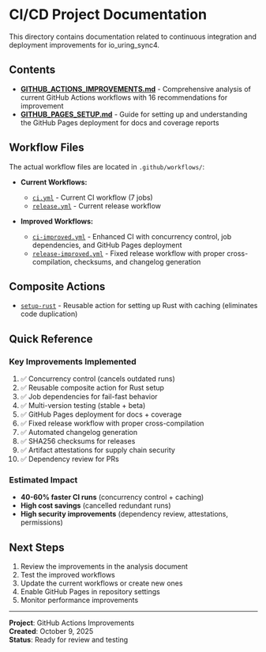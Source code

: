 # CI/CD Project Documentation

This directory contains documentation related to continuous integration and deployment improvements for io_uring_sync4.

## Contents

- **[GITHUB_ACTIONS_IMPROVEMENTS.md](GITHUB_ACTIONS_IMPROVEMENTS.md)** - Comprehensive analysis of current GitHub Actions workflows with 16 recommendations for improvement
- **[GITHUB_PAGES_SETUP.md](GITHUB_PAGES_SETUP.md)** - Guide for setting up and understanding the GitHub Pages deployment for docs and coverage reports

## Workflow Files

The actual workflow files are located in `.github/workflows/`:

- **Current Workflows:**
  - [`ci.yml`](../../../.github/workflows/ci.yml) - Current CI workflow (7 jobs)
  - [`release.yml`](../../../.github/workflows/release.yml) - Current release workflow

- **Improved Workflows:**
  - [`ci-improved.yml`](../../../.github/workflows/ci-improved.yml) - Enhanced CI with concurrency control, job dependencies, and GitHub Pages deployment
  - [`release-improved.yml`](../../../.github/workflows/release-improved.yml) - Fixed release workflow with proper cross-compilation, checksums, and changelog generation

## Composite Actions

- [`setup-rust`](../../../.github/actions/setup-rust/action.yml) - Reusable action for setting up Rust with caching (eliminates code duplication)

## Quick Reference

### Key Improvements Implemented

1. ✅ Concurrency control (cancels outdated runs)
2. ✅ Reusable composite action for Rust setup
3. ✅ Job dependencies for fail-fast behavior
4. ✅ Multi-version testing (stable + beta)
5. ✅ GitHub Pages deployment for docs + coverage
6. ✅ Fixed release workflow with proper cross-compilation
7. ✅ Automated changelog generation
8. ✅ SHA256 checksums for releases
9. ✅ Artifact attestations for supply chain security
10. ✅ Dependency review for PRs

### Estimated Impact

- **40-60% faster CI runs** (concurrency control + caching)
- **High cost savings** (cancelled redundant runs)
- **High security improvements** (dependency review, attestations, permissions)

## Next Steps

1. Review the improvements in the analysis document
2. Test the improved workflows
3. Update the current workflows or create new ones
4. Enable GitHub Pages in repository settings
5. Monitor performance improvements

---

**Project**: GitHub Actions Improvements  
**Created**: October 9, 2025  
**Status**: Ready for review and testing


